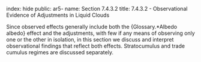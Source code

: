 index: hide
public: ar5-
name: Section 7.4.3.2
title: 7.4.3.2 - Observational Evidence of Adjustments in Liquid Clouds

Since observed effects generally include both the {Glossary.*Albedo albedo} effect and the adjustments, with few if any means of observing only one or the other in isolation, in this section we discuss and interpret observational findings that reflect both effects. Stratocumulus and trade cumulus regimes are discussed separately.
